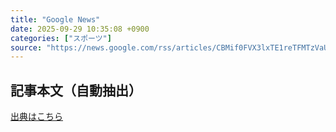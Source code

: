 ```yaml
---
title: "Google News"
date: 2025-09-29 10:35:08 +0900
categories: ["スポーツ"]
source: "https://news.google.com/rss/articles/CBMif0FVX3lxTE1reTFMTzVaU0lwRGpVb0s4T3dTZy1LVE9OaWpSWlptWjFGVHllR2d4NzFfVjFZcXNadERRUktpeTN5aGJfTFY0T2dqQ3ZLeF84MnpaWllqYTJNLVpWM0cxbHV2OThuU3JScDRkc0RPTUFiY1lpWVhyTGw5WFhPQlk?oc=5"
---
```


## 記事本文（自動抽出）
<body class="y0K44d EA71Tc" id="readabilityBody"></body>

[出典はこちら](https://news.google.com/rss/articles/CBMif0FVX3lxTE1reTFMTzVaU0lwRGpVb0s4T3dTZy1LVE9OaWpSWlptWjFGVHllR2d4NzFfVjFZcXNadERRUktpeTN5aGJfTFY0T2dqQ3ZLeF84MnpaWllqYTJNLVpWM0cxbHV2OThuU3JScDRkc0RPTUFiY1lpWVhyTGw5WFhPQlk?oc=5)
